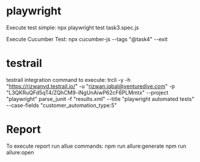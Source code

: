 # playwright
Execute test simple:
npx playwright test task3.spec.js

Execute Cucumber Test:
npx cucumber-js --tags "@task4" --exit


# testrail
testrail integration command to execute:
trcli -y -h "https://rizwanvd.testrail.io/" -u "rizwan.iqbal@venturedive.com" -p "L3QKRuQFd5qT4/ZQhCM9-iNgUnAiwP62cF6PLMmtx" --project "playwright" parse_junit -f "results.xml" --title "playwright automated tests" --case-fields "customer_automation_type:5"

# Report
To execute report run allue commands:
npm run allure:generate
npm run allure:open

